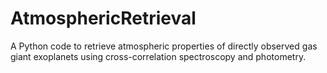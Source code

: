 # AtmosphericRetrieval
A Python code to retrieve atmospheric properties of directly observed gas giant exoplanets using cross-correlation spectroscopy and photometry.
